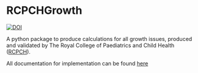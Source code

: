 # RCPCHGrowth

[![DOI](https://zenodo.org/badge/361149103.svg)](https://zenodo.org/badge/latestdoi/361149103)

A python package to produce calculations for all growth issues, produced and validated by The Royal College of Paediatrics and Child Health ([RCPCH](https://growth.rcpch.ac.uk/)).

All documentation for implementation can be found [here](https://github.io.)
